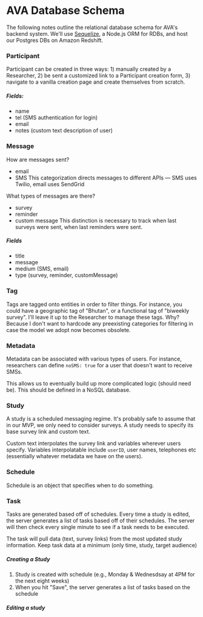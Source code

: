 # AVA Database Schema

The following notes outline the relational database schema for AVA's backend system. We'll use [Sequelize](http://docs.sequelizejs.com/), a Node.js ORM for RDBs, and host our Postgres DBs on Amazon Redshift.


### Participant
Participant can be created in three ways: 1) manually created by a Researcher, 2) be sent a customized link to a Participant creation form, 3) navigate to a vanilla creation page and create themselves from scratch.

##### Fields:
* name
* tel (SMS authentication for login)
* email
* notes (custom text description of user)

### Message
How are messages sent?
* email
* SMS
This categorization directs messages to different APIs — SMS uses Twilio, email uses SendGrid

What types of messages are there?
* survey
* reminder
* custom message
This distinction is necessary to track when last surveys were sent, when last reminders were sent.

##### Fields
* title
* message
* medium (SMS, email)
* type (survey, reminder, customMessage)

### Tag
Tags are tagged onto entities in order to filter things. For instance, you could have a geographic tag of "Bhutan", or a functional tag of "biweekly survey". I'll leave it up to the Researcher to manage these tags. Why? Because I don't want to hardcode any preexisting categories for filtering in case the model we adopt now becomes obsolete.

### Metadata
Metadata can be associated with various types of users. For instance, researchers can define `noSMS: true` for a user that doesn't want to receive SMSs. 

This allows us to eventually build up more complicated logic (should need be). This should be defined in a NoSQL database.

### Study
A study is a scheduled messaging regime. It's probably safe to assume that in our MVP, we only need to consider surveys. A study needs to specify its base survey link and custom text.

Custom text interpolates the survey link and variables wherever users specify. Variables interpolatable include `userID`, user names, telephones etc (essentially whatever metadata we have on the users).

### Schedule
Schedule is an object that specifies when to do something.

### Task
Tasks are generated based off of schedules. Every time a study is edited, the server generates a list of tasks based off of their schedules. The server will then check every single minute to see if a task needs to be executed.

The task will pull data (text, survey links) from the most updated study information. Keep task data at a minimum (only time, study, target audience)

##### Creating a Study
1. Study is created with schedule (e.g., Monday & Wednesdsay at 4PM for the next eight weeks)
2. When you hit "Save", the server generates a list of tasks based on the schedule

##### Editing a study
